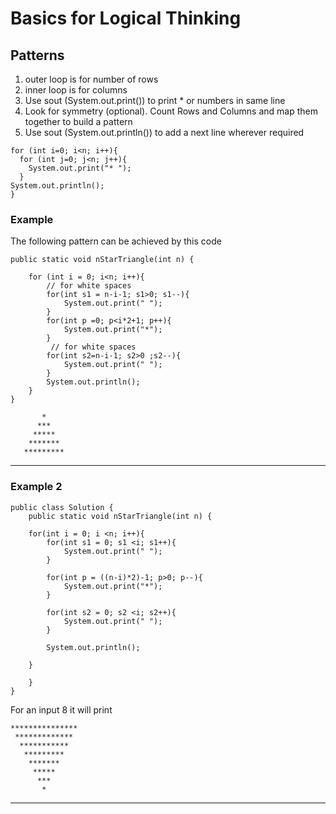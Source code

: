 # Basics for Logical Thinking

## Patterns
1. outer loop is for number of rows
2. inner loop is for columns
3. Use sout (System.out.print()) to print * or numbers in same line
4. Look for symmetry (optional). Count Rows and Columns and map them together to build a pattern
5. Use sout (System.out.println()) to add a next line wherever required

```
for (int i=0; i<n; i++){
  for (int j=0; j<n; j++){
    System.out.print("* ");
  }
System.out.println();
}
```

### Example
The following pattern can be achieved by this code

    public static void nStarTriangle(int n) {

        for (int i = 0; i<n; i++){
            // for white spaces
            for(int s1 = n-i-1; s1>0; s1--){
                System.out.print(" ");
            }
            for(int p =0; p<i*2+1; p++){
                System.out.print("*");
            }
             // for white spaces
            for(int s2=n-i-1; s2>0 ;s2--){
                System.out.print(" ");
            }
            System.out.println();
        }
    }

```
       *       
      ***      
     *****     
    *******    
   *********   

```
----------------------------

### Example 2 

```
public class Solution {
    public static void nStarTriangle(int n) {
        
    for(int i = 0; i <n; i++){
        for(int s1 = 0; s1 <i; s1++){
            System.out.print(" ");
        }

        for(int p = ((n-i)*2)-1; p>0; p--){
            System.out.print("*");
        }

        for(int s2 = 0; s2 <i; s2++){
            System.out.print(" ");
        }

        System.out.println();

    }

    }
}
```
For an input 8 it will print 

    ***************
     ************* 
      ***********  
       *********   
        *******    
         *****     
          ***      
           *       
----------------------------------

